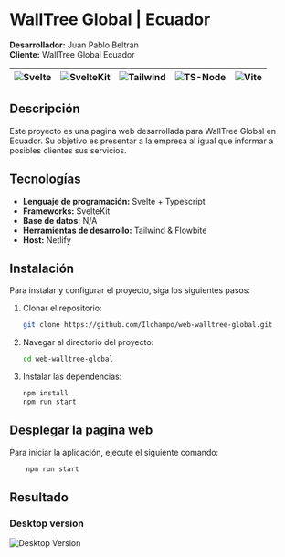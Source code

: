 # WallTree Global | Ecuador

**Desarrollador:** Juan Pablo Beltran <br>
**Cliente:** WallTree Global Ecuador

<div align='center'>

| ![Svelte](https://img.shields.io/badge/Svelte-4A4A55?style=for-the-badge&logo=svelte&logoColor=FF3E00) | ![SvelteKit](https://img.shields.io/badge/SvelteKit-FF3E00?style=for-the-badge&logo=Svelte&logoColor=white) | ![Tailwind](https://img.shields.io/badge/Tailwind_CSS-38B2AC?style=for-the-badge&logo=tailwind-css&logoColor=white) | ![TS-Node](https://img.shields.io/badge/ts--node-3178C6?style=for-the-badge&logo=ts-node&logoColor=white) | ![Vite](https://img.shields.io/badge/Vite-B73BFE?style=for-the-badge&logo=vite&logoColor=FFD62E) |
| ------------------------------------------------------------------------------------------------------ | ----------------------------------------------------------------------------------------------------------- | ------------------------------------------------------------------------------------------------------------------- | --------------------------------------------------------------------------------------------------------- | ------------------------------------------------------------------------------------------------ |

</div>

## Descripción

Este proyecto es una pagina web desarrollada para WallTree Global en Ecuador. Su objetivo es presentar a la empresa al igual que informar a posibles clientes sus servicios.

## Tecnologías

- **Lenguaje de programación:** Svelte + Typescript
- **Frameworks:** SvelteKit
- **Base de datos:** N/A
- **Herramientas de desarrollo:** Tailwind & Flowbite
- **Host:** Netlify

## Instalación

Para instalar y configurar el proyecto, siga los siguientes pasos:

1. Clonar el repositorio:
   ```bash
   git clone https://github.com/Ilchampo/web-walltree-global.git
   ```
2. Navegar al directorio del proyecto:
   ```bash
   cd web-walltree-global
   ```
3. Instalar las dependencias:
   ```bash
   npm install
   npm run start
   ```

## Desplegar la pagina web

Para iniciar la aplicación, ejecute el siguiente comando:

```bash
    npm run start
```

## Resultado

### Desktop version

![Desktop Version](https://cdnb.artstation.com/p/assets/images/images/079/418/907/large/pablo-beltran-screencapture-localhost-5173-2024-08-28-11-16-30.jpg?1724862075)
